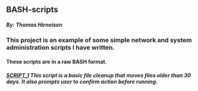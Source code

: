 ## BASH-scripts
##### By: Thomas Hirneisen

### This project is an example of some simple network and system administration scripts I have written.

#### These scripts are in a raw BASH format. 


##### [SCRIPT_1](https://github.com/Thoimrn/BASH-scripts/blob/9d3290a252931e9ad4f00589f8db57b757527c7b/MvFiles30) This script is a basic file cleanup that moves files older than 30 days. It also prompts user to confirm action before running.
